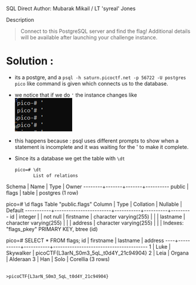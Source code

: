 SQL Direct
Author: Mubarak Mikail / LT 'syreal' Jones

Description
>Connect to this PostgreSQL server and find the flag!
Additional details will be available after launching your challenge instance.


# Solution : 

- its a postgre, and a `psql -h saturn.picoctf.net -p 56722 -U postgres pico` like command is given which connects us to the database.
- we notice that if we do `'` the instance changes like 
   ![alt text](image-1.png)

- this happens because : psql uses different prompts to show when a statement is incomplete and it was waiting for the ' to make it complete. 

- Since its a database we get the table with `\dt`
  
  ```
  pico=# \dt
         List of relations
 Schema | Name  | Type  |  Owner
--------+-------+-------+----------
 public | flags | table | postgres
(1 row)

pico=# \d flags
                        Table "public.flags"
  Column   |          Type          | Collation | Nullable | Default
-----------+------------------------+-----------+----------+---------
 id        | integer                |           | not null |
 firstname | character varying(255) |           |          |
 lastname  | character varying(255) |           |          |
 address   | character varying(255) |           |          |
Indexes:
    "flags_pkey" PRIMARY KEY, btree (id)

pico=# SELECT * FROM flags;
 id | firstname | lastname  |                address
----+-----------+-----------+----------------------------------------
  1 | Luke      | Skywalker | picoCTF{L3arN_S0m3_5qL_t0d4Y_21c94904}
  2 | Leia      | Organa    | Alderaan
  3 | Han       | Solo      | Corellia
(3 rows)

``` 

>picoCTF{L3arN_S0m3_5qL_t0d4Y_21c94904}

